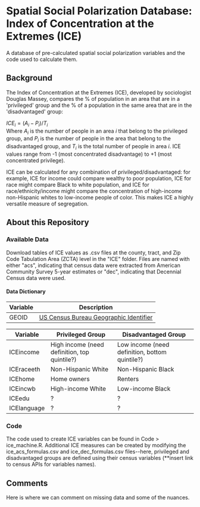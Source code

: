 # Spatial Social Polarization Database: Index of Concentration at the Extremes (ICE)
A database of pre-calculated spatial social polarization variables and the code used to calculate them. 

## Background
The Index of Concentration at the Extremes (ICE), developed by sociologist Douglas Massey, compares the % of population in an area that are in a 'privileged' group and the % of a population in the same area that are in the 'disadvantaged' group:

$`ICE_i = (A_i - P_i)/T_i `$     
Where $`A_i`$ is the number of people in an area $`i`$ that belong to the privileged group, and $`P_i`$ is the number of people in the area that belong to the disadvantaged group, and $`T_i`$ is the total number of people in area $`i`$. ICE values range from -1 (most concentrated disadvantage) to +1 (most concentrated privilege). 

ICE can be calculated for any combination of privileged/disadvantaged: for example, ICE for income could compare wealthy to poor population, ICE for race might compare Black to white population, and ICE for race/ethnicity/income might compare the concentration of high-income non-Hispanic whites to low-income people of color. This makes ICE a highly versatile measure of segregation.

## About this Repository
### Available Data
Download tables of ICE values as .csv files at the county, tract, and Zip Code Tabulation Area (ZCTA) level in the "ICE" folder. 
Files are named with either "acs", indicating that census data were extracted from American Community Survey 5-year estimates or "dec", indicating that Decennial Census data were used.
#### Data Dictionary
| Variable       | Description | 
| ---------------|--------------|
|GEOID | [US Census Bureau Geographic Identifier](https://www.census.gov/programs-surveys/geography/guidance/geo-identifiers.html)|

|Variable|Privileged Group|Disadvantaged Group|
| -------|----------------|-------------------|
|ICEincome |High income (need definition, top quintile?) |Low income (need definition, bottom quintile?)|
|ICEraceeth |Non-Hispanic White |Non-Hispanic Black |
|ICEhome |Home owners |Renters |
|ICEincwb |High-income White |Low-income Black |
|ICEedu |? |? |
|ICElanguage |? |? |

### Code 
The code used to create ICE variables can be found in Code > ice_machine.R. Additional ICE measures can be created by modifying the ice_acs_formulas.csv and ice_dec_formulas.csv files--here, privileged and disadvantaged groups are defined using their census variables (**insert link to census APIs for variables names).

## Comments
Here is where we can comment on missing data and some of the nuances.
